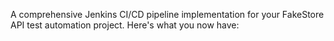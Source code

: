 A comprehensive Jenkins CI/CD pipeline implementation for your FakeStore API test automation project. Here's what you now have: